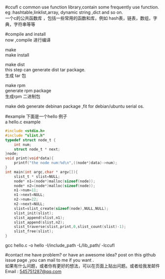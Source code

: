 #ccufl
c common use function library,contain some frequently use function. eg :hashtable,linklist,array, dynamic string ,dict and so on.    
一个c的公共函数库 ，包括一些常用的函数和库，例如 hash表，链表，数组，字典，字符串等等    
  
  
#compile and install  
now ,compile
进行编译  



make  
make install  
  
  
  
make dist  
this step can generate dist tar package.  
生成 tar 包  
  
  
make rpm  
generate  rpm package  
生成rpm 二进制包  


make deb
generate debinan package ,fit for debian/ubuntu serial os.

  
  
#example
下面是一个hello 例子  
a hello.c example  
```c
#include <stdio.h>
#include "slist.h"
typedef struct node_t {
	int num;
	struct node_t * next;
}node;
void print(void*data){
	printf("the node num:%d\n",((node*)data)->num);
}
int main(int argc,char * argv[]){
	slist_t * slist=NULL;
	node* n1=(node*)malloc(sizeof(node));
	node* n2=(node*)malloc(sizeof(node));
	n1->num=11;
	n1->next=NULL;
	n2->num=22;
	n2->next=NULL;
	slist=slist_create(sizeof(node),NULL,NULL);
	slist_init(slist);
	slist_append(slist,n1);
	slist_append(slist,n2);
	slist_traverse(slist,print,0,slist_count(slist)-1);
	slist_free(slist);
}
```
gcc hello.c -o hello -I/include_path -L/lib_path/ -lccufl 

#contact me
have problem? or have an awesome idea? post on this github issue page ,you can mail to me if you want .   
如果有什么问题，或者你有更好的想法，可以在页面上贴出问题。或者给我发邮件   
Email  :  <545751287@qq.com> 
